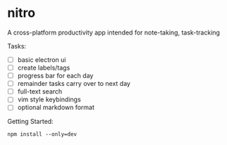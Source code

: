 # nitro

A cross-platform productivity app intended for note-taking, task-tracking

Tasks:
- [ ] basic electron ui
- [ ] create labels/tags
- [ ] progress bar for each day
- [ ] remainder tasks carry over to next day
- [ ] full-text search
- [ ] vim style keybindings
- [ ] optional markdown format

Getting Started:
```
npm install --only=dev
```

